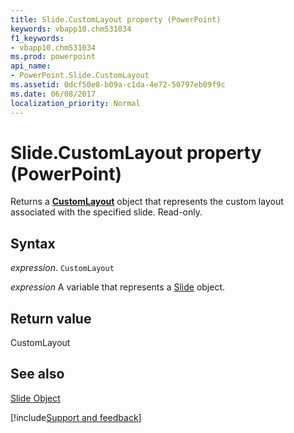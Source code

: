 ```yaml
---
title: Slide.CustomLayout property (PowerPoint)
keywords: vbapp10.chm531034
f1_keywords:
- vbapp10.chm531034
ms.prod: powerpoint
api_name:
- PowerPoint.Slide.CustomLayout
ms.assetid: 0dcf50e8-b09a-c1da-4e72-50797eb09f9c
ms.date: 06/08/2017
localization_priority: Normal
---
```



# Slide.CustomLayout property (PowerPoint)

Returns a  **[CustomLayout](PowerPoint.CustomLayout.md)** object that represents the custom layout associated with the specified slide. Read-only.


## Syntax

_expression_. `CustomLayout`

_expression_ A variable that represents a [Slide](PowerPoint.Slide.md) object.


## Return value

CustomLayout


## See also


[Slide Object](PowerPoint.Slide.md)

[!include[Support and feedback](~/includes/feedback-boilerplate.md)]